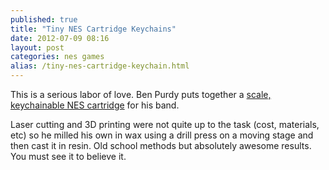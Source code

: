 ```yaml
---
published: true
title: "Tiny NES Cartridge Keychains"
date: 2012-07-09 08:16
layout: post
categories: nes games
alias: /tiny-nes-cartridge-keychain.html
---
```

This is a serious labor of love. Ben Purdy puts together a [scale, keychainable NES cartridge](http://www.benpurdy.com/2012/07/quarter-scale-nes-cartridges/) for his band.

Laser cutting and 3D printing were not quite up to the task (cost, materials, etc) so he milled his own in wax using a drill press on a moving stage and then cast it in resin. Old school methods but absolutely awesome results. You must see it to believe it.